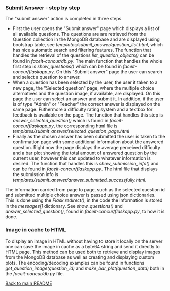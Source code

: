 ### Submit Answer - step by step
The "submit answer" action is completed in three steps.

- First the user opens the "Submit answer" page which displays a list of all available questions. The questions are are retrieved from the Question collection in the MongoDB database and are displayed using bootstrap table, see *templates/submit_answer/question_list.html*, which has nice automatic search and filtering features. The function that handles the retrieval of the questions *list_question_objects()* can be found in *faceit-concur/db.py*. The main function that handles the whole first step is *show_questions()* which can be found in *faceit-concur/flaskapp.py*. On this "Submit answer" page the user can search and select a question to answer.
- When a question has been selected by the user, the user it taken to a new page, the "Selected question" page, where the multiple choice alternatives and the question image, if available, are displayed. On this page the user can select an answer and submit it. In addition, if the user is of type "Admin" or "Teacher" the correct answer is displayed on the same page. Futhermore a difficulty rating system and a textbox for feedback is available on the page. The function that handles this step is *answer_selected_question()* which is found in *faceit-concur/flaskapp.py*, the corresponding html file is  *templates/submit_answer/selected_question_page.html*
- Finally as the chosen answer has been submitted the user is taken to the confirmation page with some additional information about the answered question. Right now the page displays the average perceived difficulty and a bar plot showing the total amount of answered question by the current user, however this can updated to whatever information is desired. The function that handles this is *show_submission_info()* and can be found in *faceit-concur/flaskapp.py*. The html file that displays the submission info is *templates/submit_answer/answer_submitted_successfully.html*.

The information carried from page to page, such as the selected question id and submitted multiple choice answer is passed using json dictionaries. This is done using the *Flask.redirect()*, in the code the information is stored in the *messages[]* dictionary. See *show_questions()* and *answer_selected_question()*, found in *faceit-concur/flaskapp.py*, to how it is done.

### Image in cache to HTML

To display an image in HTML without having to store it locally on the server one can save the image in cache as a byte64 string and send it directly to HTML page.
This method can be used both to retrieve and display images from the MongoDB database as well as creating and displaying custom plots. The encoding/decoding examples can be found in functions *get_question_image(question_id)* and *make_bar_plot(question_data)* both in the *faceit-concur/db.py* file.

[Back to main README](../README.md)